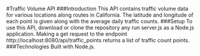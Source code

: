 #Traffic Volume API
###Introduction
This API contains traffic volume data for various locations along routes in California. The latitude and longitude of each point is given along with the average daily traffic counts.
###Setup
To use this API, download or clone the repository any run server.js as a Node.js application. Making a get request to the endpoint http://localhost:8080/api/traffic_points returns a list of traffic count points.
###Technologies
Built with Node.js.
